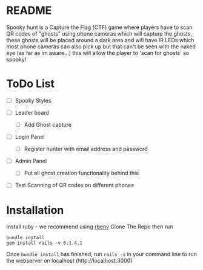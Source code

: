 # README
Spooky hunt is a Capture the Flag (CTF) game where players have to scan QR codes of "ghosts" using phone cameras which will capture the ghosts, these ghosts will be placed around a dark area and will have IR LEDs which most phone cameras can also pick up but that can't be seen with the naked eye (as far as im aware...) this will allow the player to 'scan for ghosts' so spooky!


# ToDo List

- [ ] Spooky Styles
- [ ] Leader board
    - [ ] Add Ghost capture
- [ ] Login Panel
    - [ ] Register hunter with email address and password
- [ ] Admin Panel
    - [ ] Put all ghost creation functionality behind this
- [ ] Test Scanning of QR codes on different phones
    


# Installation
Install ruby - we recommend using [rbenv](https://github.com/rbenv/rbenv)
Clone The Repo then run 
```
bundle install
gem install rails -v 6.1.4.1

```

Once `bundle install` has finished, run `rails -s` in your command line to run the webserver on localhost  (http://localhost:3000)
